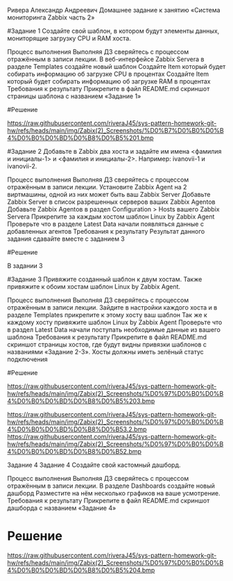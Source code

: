Ривера Александр Андреевич Домашнее задание к занятию «Система мониторинга Zabbix часть 2»

#Задание 1
Создайте свой шаблон, в котором будут элементы данных, мониторящие загрузку CPU и RAM хоста.

Процесс выполнения
Выполняя ДЗ сверяйтесь с процессом отражённым в записи лекции.
В веб-интерфейсе Zabbix Servera в разделе Templates создайте новый шаблон
Создайте Item который будет собирать информацию об загрузке CPU в процентах
Создайте Item который будет собирать информацию об загрузке RAM в процентах
Требования к результату
 Прикрепите в файл README.md скриншот страницы шаблона с названием «Задание 1»

#Решение

https://raw.githubusercontent.com/riveraJ45/sys-pattern-homework-git-hw/refs/heads/main/img/Zabix(2)_Screenshots/%D0%B7%D0%B0%D0%B4%D0%B0%D0%BD%D0%B8%D0%B5%201.bmp



#Задание 2
Добавьте в Zabbix два хоста и задайте им имена <фамилия и инициалы-1> и <фамилия и инициалы-2>. Например: ivanovii-1 и ivanovii-2.

Процесс выполнения
Выполняя ДЗ сверяйтесь с процессом отражённым в записи лекции.
Установите Zabbix Agent на 2 виртмашины, одной из них может быть ваш Zabbix Server
Добавьте Zabbix Server в список разрешенных серверов ваших Zabbix Agentов
Добавьте Zabbix Agentов в раздел Configuration > Hosts вашего Zabbix Servera
Прикрепите за каждым хостом шаблон Linux by Zabbix Agent
Проверьте что в разделе Latest Data начали появляться данные с добавленных агентов
Требования к результату
 Результат данного задания сдавайте вместе с заданием 3

#Решение

 В задании 3



#Задание 3
Привяжите созданный шаблон к двум хостам. Также привяжите к обоим хостам шаблон Linux by Zabbix Agent.

Процесс выполнения
Выполняя ДЗ сверяйтесь с процессом отражённым в записи лекции.
Зайдите в настройки каждого хоста и в разделе Templates прикрепите к этому хосту ваш шаблон
Так же к каждому хосту привяжите шаблон Linux by Zabbix Agent
Проверьте что в раздел Latest Data начали поступать необходимые данные из вашего шаблона
Требования к результату
 Прикрепите в файл README.md скриншот страницы хостов, где будут видны привязки шаблонов с названиями «Задание 2-3». Хосты должны иметь зелёный статус подключения

#Решение

https://raw.githubusercontent.com/riveraJ45/sys-pattern-homework-git-hw/refs/heads/main/img/Zabix(2)_Screenshots/%D0%97%D0%B0%D0%B4%D0%B0%D0%BD%D0%B8%D0%B5%203.bmp

https://raw.githubusercontent.com/riveraJ45/sys-pattern-homework-git-hw/refs/heads/main/img/Zabix(2)_Screenshots/%D0%97%D0%B0%D0%B4%D0%B0%D0%BD%D0%B8%D0%B53.2.bmp
https://raw.githubusercontent.com/riveraJ45/sys-pattern-homework-git-hw/refs/heads/main/img/Zabix(2)_Screenshots/%D0%97%D0%B0%D0%B4%D0%B0%D0%BD%D0%B8%D0%B52.bmp




Задание 4
Задание 4
Создайте свой кастомный дашборд.

Процесс выполнения
Выполняя ДЗ сверяйтесь с процессом отражённым в записи лекции.
В разделе Dashboards создайте новый дашборд
Разместите на нём несколько графиков на ваше усмотрение.
Требования к результату
 Прикрепите в файл README.md скриншот дашборда с названием «Задание 4»



# Решение

https://raw.githubusercontent.com/riveraJ45/sys-pattern-homework-git-hw/refs/heads/main/img/Zabix(2)_Screenshots/%D0%97%D0%B0%D0%B4%D0%B0%D0%BD%D0%B8%D0%B5%204.bmp
